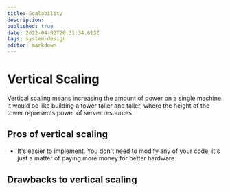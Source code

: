 ```yaml
---
title: Scalability
description: 
published: true
date: 2022-04-02T20:31:34.613Z
tags: system-design
editor: markdown
---
```


# Vertical Scaling
Vertical scaling means increasing the amount of power on a single machine. It would be like building a tower taller and taller, where the height of the tower represents power of server resources.

## Pros of vertical scaling
* It's easier to implement. You don't need to modify any of your code, it's just a matter of paying more money for better hardware.
## Drawbacks to vertical scaling